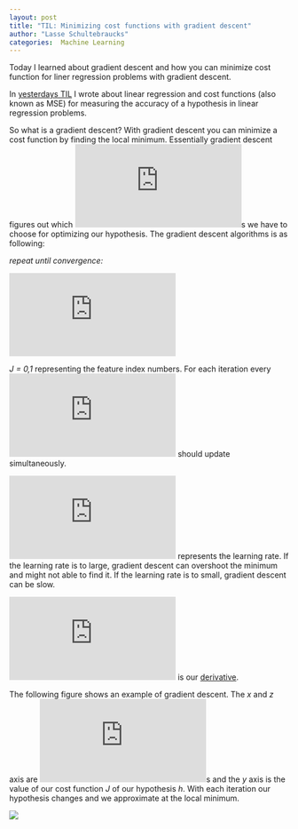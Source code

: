 ```yaml
---
layout: post
title: "TIL: Minimizing cost functions with gradient descent"
author: "Lasse Schultebraucks"
categories:  Machine Learning
---
```


Today I learned about gradient descent and how you can minimize cost function for liner regression problems with gradient descent.

In [yesterdays TIL](https://lasseschultebraucks.com/machine/learning/2018/04/30/til-cost-functions-for-linear-regression.html) 
I wrote about linear regression and cost functions (also known as MSE) for measuring the accuracy of a hypothesis in linear regression problems.

So what is a gradient descent? With gradient descent you can minimize a cost function by finding the local minimum.
Essentially gradient descent figures out which ![](https://latex.codecogs.com/gif.latex?%5Ctheta)s we have to choose for optimizing our hypothesis.
The gradient descent algorithms is as following:

*repeat until convergence:*

![](https://latex.codecogs.com/gif.latex?%5Ctheta_j%20%3A%3D%20%5Ctheta_j%20-%20%5Calpha%20%5Cfrac%7B%5Cdelta%7D%7B%5Cdelta%20%5Ctheta_j%7D%20J%28%5Ctheta_0%2C%5Ctheta_1%29)

*J = 0,1* representing the feature index numbers. For each iteration every ![](https://latex.codecogs.com/gif.latex?%5Ctheta) should update simultaneously.

![](https://latex.codecogs.com/gif.latex?%5Calpha) represents the learning rate. If the learning rate is to large, gradient descent can overshoot the minimum and might not able to find it.
If the learning rate is to small, gradient descent can be slow. 

![](https://latex.codecogs.com/gif.latex?%5Cfrac%7B%5Cdelta%7D%7B%5Cdelta%20%5Ctheta_j%7D%20J%28%5Ctheta_0%2C%5Ctheta_1%29) is our [derivative](https://en.wikipedia.org/wiki/Derivative).

The following figure shows an example of gradient descent. The *x* and *z* axis are ![](https://latex.codecogs.com/gif.latex?%5Ctheta)s and the *y* axis is the value of our cost function *J* of our hypothesis *h*.
With each iteration our hypothesis changes and we approximate at the local minimum. 

![]({{site.url}}/assets/gradient_descent_method.png)